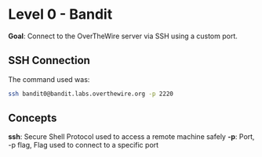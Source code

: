 # Level 0 - Bandit
**Goal**: Connect to the OverTheWire server via SSH using a custom port.

## SSH Connection
The command used was:
```bash
ssh bandit0@bandit.labs.overthewire.org -p 2220
```
## Concepts
**ssh**: Secure Shell Protocol used to access a remote machine safely
**-p**: Port, -p flag, Flag used to connect to a specific port
